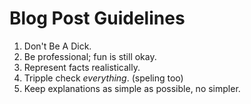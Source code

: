 # Blog Post Guidelines

1. Don't Be A Dick.
2. Be professional; fun is still okay.
3. Represent facts realistically.
4. Tripple check *everything*. (speling too)
5. Keep explanations as simple as possible, no simpler.
